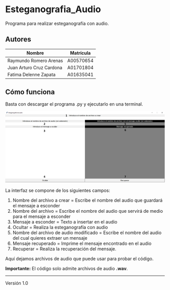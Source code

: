 # Esteganografia_Audio
Programa para realizar esteganografía con audio.

## Autores
| Nombre                   | Matrícula |
|--------------------------|-----------|
| Raymundo Romero Arenas   | A00570654 |
| Juan Arturo Cruz Cardona | A01701804 |
| Fatima Delenne Zapata    | A01635041 |

## Cómo funciona
Basta con descargar el programa .py y ejecutarlo en una terminal.

  ![interfaz][interfaz]

La interfaz se compone de los siguientes campos:
1) Nombre del archivo a crear = Escribe el nombre del audio que guardará el mensaje a esconder
2) Nombre del archivo = Escribe el nombre del audio que servirá de medio para el mensaje a esconder
3) Mensaje a esconder = Texto a insertar en el audio 
4) Ocultar = Realiza la esteganografía con audio
5) Nombre del archivo de audio modificado = Escribe el nombre del audio del cual quieres extraer un mensaje
6) Mensaje recuperado = Imprime el mensaje encontrado en el audio
7) Recuperar = Realiza la recuperación del mensaje.

Aquí dejamos archivos de audio que puede usar para probar el código.

<strong>Importante:</strong> El código solo admite archivos de audio <strong>.wav</strong>.

[interfaz]: imagen.png

***
Versión 1.0
